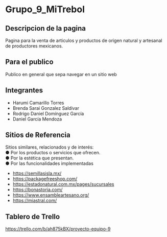 # Grupo_9_MiTrebol

## Descripcion de la pagina

Pagina para la venta de articulos y productos de origen natural y artesanal de productores mexicanos.

## Para el publico

Publico en general que sepa navegar en un sitio web

## Integrantes
- Harumi Camarillo Torres
- Brenda Sarai Gonzalez Saldivar
- Rodrigo Daniel Domínguez García
- Daniel García Mendoza


## Sitios de Referencia
Sitios similares, relacionados y de interés:    
● Por los productos o servicios que ofrecen.    
● Por la estética que presentan.    
● Por las funcionalidades implementadas   

- https://semillasisla.mx/
- https://packagefreeshop.com/
- https://estadonatural.com.mx/pages/sucursales
- https://bonastoria.com/
- https://www.ensambleartesano.org/
- https://miastral.com/

## Tablero de Trello    
https://trello.com/b/ah875kBX/proyecto-equipo-9


